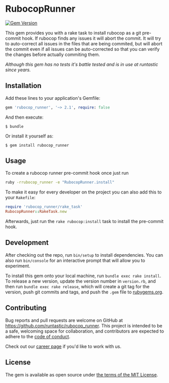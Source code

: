 # RubocopRunner

[![Gem Version](https://badge.fury.io/rb/rubocop_runner.svg)][rubygems]

This gem provides you with a rake task to install rubocop as a git pre-commit hook.
If rubocop finds any issues it will abort the commit. It will try to auto-correct
all issues in the files that are being commited, but will abort the commit even
if all issues can be auto-corrected so that you can verify the changes before
actually commiting them.

_Although this gem has no tests it's battle tested and is in use at runtastic
since years._

## Installation

Add these lines to your application's Gemfile:

```ruby
gem 'rubocop_runner', '~> 2.1', require: false
```

And then execute:

    $ bundle

Or install it yourself as:

    $ gem install rubocop_runner

## Usage

To create a rubocop runner pre-commit hook once just run

```sh
ruby -rrubocop_runner -e "RubocopRunner.install"
```

To make it easy for every developer on the project you can also add this to your
`Rakefile`:

```ruby
require 'rubocop_runner/rake_task'
RubocopRunner::RakeTask.new
```

Afterwards, just run the `rake rubocop:install` task to install the pre-commit
hook.

## Development

After checking out the repo, run `bin/setup` to install dependencies. You can
also run `bin/console` for an interactive prompt that will allow you to experiment.

To install this gem onto your local machine, run `bundle exec rake install`. To
release a new version, update the version number in `version.rb`, and then run
`bundle exec rake release`, which will create a git tag for the version, push
git commits and tags, and push the `.gem` file to [rubygems.org](https://rubygems.org).

## Contributing
Bug reports and pull requests are welcome on GitHub at https://github.com/runtastic/rubocop_runner.
This project is intended to be a safe, welcoming space for collaboration, and
contributors are expected to adhere to the [code of conduct][cc].

Check out our [career page](https://www.runtastic.com/career/) if you'd like to work with us.

## License
The gem is available as open source under [the terms of the MIT License][mit].

[rubygems]: https://rubygems.org/gems/rubocop_runner
[mit]: https://choosealicense.com/licenses/mit/
[cc]: ../CODE_OF_CONDUCT.md
